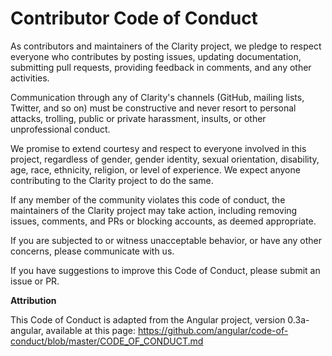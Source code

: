 Contributor Code of Conduct
======================

As contributors and maintainers of the Clarity project, we pledge to respect everyone who contributes by posting issues, updating documentation, submitting pull requests, providing feedback in comments, and any other activities.

Communication through any of Clarity's channels (GitHub, mailing lists, Twitter, and so on) must be constructive and never resort to personal attacks, trolling, public or private harassment, insults, or other unprofessional conduct.

We promise to extend courtesy and respect to everyone involved in this project, regardless of gender, gender identity, sexual orientation, disability, age, race, ethnicity, religion, or level of experience. We expect anyone contributing to the Clarity project to do the same.

If any member of the community violates this code of conduct, the maintainers of the Clarity project may take action, including removing issues, comments, and PRs or blocking accounts, as deemed appropriate.

If you are subjected to or witness unacceptable behavior, or have any other concerns, please communicate with us.

If you have suggestions to improve this Code of Conduct, please submit an issue or PR.


**Attribution**

This Code of Conduct is adapted from the Angular project, version 0.3a-angular, available at this page:  https://github.com/angular/code-of-conduct/blob/master/CODE_OF_CONDUCT.md